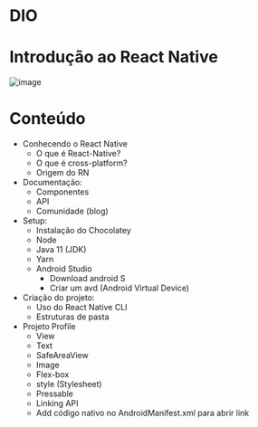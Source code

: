 # DIO
# Introdução ao React Native 

![image](https://user-images.githubusercontent.com/98122346/173909814-8addb15f-afba-420a-9940-27f33ed433b2.png)

# Conteúdo
- Conhecendo o React Native
  - O que é React-Native?
  - O que é cross-platform?
  - Origem do RN
- Documentação:
  - Componentes
  - API
  - Comunidade (blog) 
- Setup:
  - Instalação do Chocolatey
  - Node
  - Java 11 (JDK)
  - Yarn
  - Android Studio
    - Download android S
    - Criar um avd (Android Virtual Device)    
- Criação do projeto:
  - Uso do React Native CLI
  - Estruturas de pasta
- Projeto Profile
  - View
  - Text
  - SafeAreaView
  - Image
  - Flex-box
  - style (Stylesheet)   
  - Pressable
  - Linking API
  - Add código nativo no AndroidManifest.xml para abrir link 

